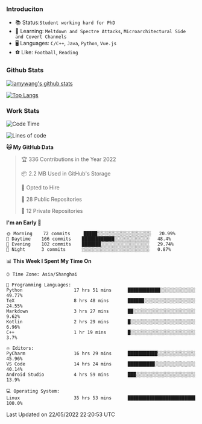 ### Introduciton

- 📚 Status:`Student working hard for PhD`
- 🔎 Learning: `Meltdown and Spectre Attacks`, `Microarchitectural Side and Covert Channels`
- 🖥️ Languages: `C/C++`, `Java`, `Python`, `Vue.js`
- ⚽ Like: `Football`, `Reading`

### Github Stats

[![iamywang's github stats](https://github-readme-stats.vercel.app/api?username=iamywang&count_private=true&show_icons=true)]()

[![Top Langs](https://github-readme-stats.vercel.app/api/top-langs/?username=iamywang&layout=compact)]()

### Work Stats

<!--START_SECTION:waka-->
![Code Time](http://img.shields.io/badge/Code%20Time-348%20hrs%2041%20mins-blue)

![Lines of code](https://img.shields.io/badge/From%20Hello%20World%20I%27ve%20Written--40%20Thousand%20lines%20of%20code-blue)

**🐱 My GitHub Data** 

> 🏆 336 Contributions in the Year 2022
 > 
> 📦 2.2 MB Used in GitHub's Storage 
 > 
> 💼 Opted to Hire
 > 
> 📜 28 Public Repositories 
 > 
> 🔑 12 Private Repositories  
 > 
**I'm an Early 🐤** 

```text
🌞 Morning    72 commits     █████░░░░░░░░░░░░░░░░░░░░   20.99% 
🌆 Daytime    166 commits    ████████████░░░░░░░░░░░░░   48.4% 
🌃 Evening    102 commits    ███████░░░░░░░░░░░░░░░░░░   29.74% 
🌙 Night      3 commits      ░░░░░░░░░░░░░░░░░░░░░░░░░   0.87%

```


📊 **This Week I Spent My Time On** 

```text
⌚︎ Time Zone: Asia/Shanghai

💬 Programming Languages: 
Python                   17 hrs 51 mins      ████████████░░░░░░░░░░░░░   49.77% 
TeX                      8 hrs 48 mins       ██████░░░░░░░░░░░░░░░░░░░   24.55% 
Markdown                 3 hrs 27 mins       ██░░░░░░░░░░░░░░░░░░░░░░░   9.62% 
Kotlin                   2 hrs 29 mins       █░░░░░░░░░░░░░░░░░░░░░░░░   6.96% 
C++                      1 hr 19 mins        █░░░░░░░░░░░░░░░░░░░░░░░░   3.7%

🔥 Editors: 
PyCharm                  16 hrs 29 mins      ███████████░░░░░░░░░░░░░░   45.96% 
VS Code                  14 hrs 24 mins      ██████████░░░░░░░░░░░░░░░   40.14% 
Android Studio           4 hrs 59 mins       ███░░░░░░░░░░░░░░░░░░░░░░   13.9%

💻 Operating System: 
Linux                    35 hrs 53 mins      █████████████████████████   100.0%

```


 Last Updated on 22/05/2022 22:20:53 UTC
<!--END_SECTION:waka-->
